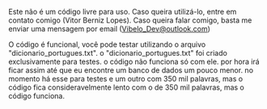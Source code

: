 Este não é um código livre para uso. Caso queira utilizá-lo, entre em contato comigo (Vitor Berniz Lopes). Caso queira falar comigo, basta me enviar uma mensagem por email (Vibelo_Dev@outlook.com)

O código é funcional, você pode testar utilizando o arquivo "dicionario_portugues.txt". o "dicionario_portugues.txt" foi criado exclusivamente para testes. o código não funciona só com ele. por hora irá ficar assim até que eu encontre um banco de dados um pouco menor. no momento há esse para testes e um outro com 350 mil palavras, mas o código fica consideravelmente lento com o de 350 mil palavras, mas o código funciona.
